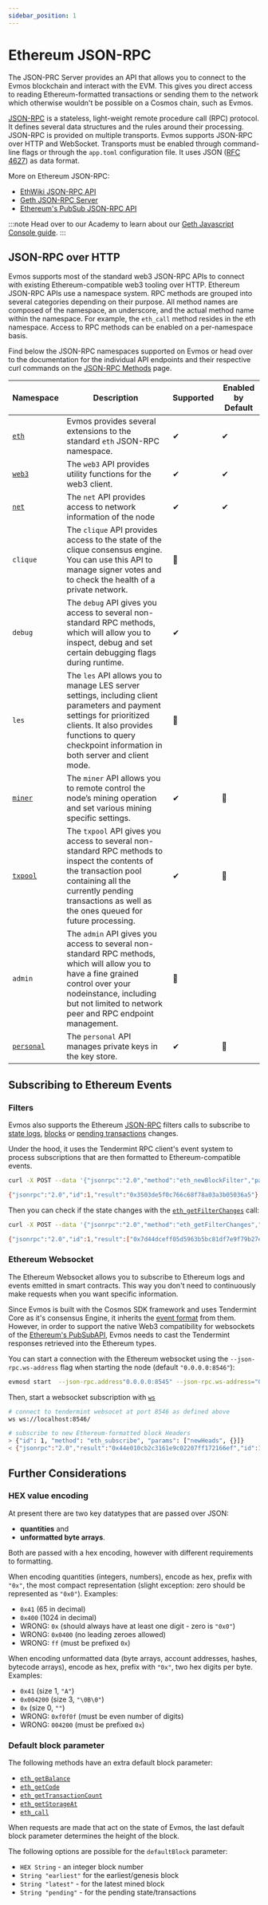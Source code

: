 ```yaml
---
sidebar_position: 1
---
```


# Ethereum JSON-RPC

The JSON-PRC Server provides an API that allows you to connect to the Evmos blockchain and interact with the EVM. This
gives you direct access to reading Ethereum-formatted transactions or sending them to the network which otherwise
wouldn't be possible on a Cosmos chain, such as Evmos.

[JSON-RPC](http://www.jsonrpc.org/specification) is a stateless, light-weight remote procedure call (RPC) protocol. It
defines several data structures and the rules around their processing. JSON-RPC is provided on multiple transports.
Evmos supports JSON-RPC over HTTP and WebSocket. Transports must be enabled through command-line flags or through the
`app.toml` configuration file. It uses JSON ([RFC 4627](https://www.ietf.org/rfc/rfc4627.txt)) as data format.

More on Ethereum JSON-RPC:

- [EthWiki JSON-RPC API](https://eth.wiki/json-rpc/API)
- [Geth JSON-RPC Server](https://geth.ethereum.org/docs/interacting-with-geth/rpc)
- [Ethereum's PubSub JSON-RPC API](https://geth.ethereum.org/docs/interacting-with-geth/rpc/pubsub)

:::note
Head over to our Academy to learn about our [Geth Javascript Console guide](https://academy.evmos.org/guides/geth-js-console).
:::

## JSON-RPC over HTTP

Evmos supports most of the standard web3 JSON-RPC APIs to connect with existing Ethereum-compatible web3 tooling over
HTTP. Ethereum JSON-RPC APIs use a namespace system. RPC methods are grouped into several categories depending on
their purpose. All method names are composed of the namespace, an underscore, and the actual method name within
the namespace. For example, the `eth_call` method resides in the eth namespace. Access to RPC methods can be enabled
on a per-namespace basis.

Find below the JSON-RPC namespaces supported on Evmos or head over to the documentation for the individual API endpoints
and their respective curl commands on the [JSON-RPC Methods](./methods.md) page.

| Namespace                                         | Description                                                                                                                                                                                                                  | Supported | Enabled by Default |
| ------------------------------------------------- | ---------------------------------------------------------------------------------------------------------------------------------------------------------------------------------------------------------------------------- | --------- | ------------------ |
| [`eth`](./JSON-RPC-methods#eth-methods)           | Evmos provides several extensions to the standard `eth` JSON-RPC namespace.                                                                                                                                                  | ✔        | ✔                 |
| [`web3`](./JSON-RPC-methods#web3-methods)         | The `web3` API provides utility functions for the web3 client.                                                                                                                                                               | ✔        | ✔                 |
| [`net`](./JSON-RPC-methods#net-methods)           | The `net` API provides access to network information of the node                                                                                                                                                             | ✔        | ✔                 |
| `clique`                                          | The `clique` API provides access to the state of the clique consensus engine. You can use this API to manage signer votes and to check the health of a private network.                                                      | 🚫        |                    |
| `debug`                                           | The `debug` API gives you access to several non-standard RPC methods, which will allow you to inspect, debug and set certain debugging flags during runtime.                                                                 | ✔        |                    |
| `les`                                             | The `les` API allows you to manage LES server settings, including client parameters and payment settings for prioritized clients. It also provides functions to query checkpoint information in both server and client mode. | 🚫        |                    |
| [`miner`](./JSON-RPC-methods#miner-methods)       | The `miner` API allows you to remote control the node’s mining operation and set various mining specific settings.                                                                                                           | ✔        | 🚫                 |
| [`txpool`](./JSON-RPC-methods#txpool-methods)     | The `txpool` API gives you access to several non-standard RPC methods to inspect the contents of the transaction pool containing all the currently pending transactions as well as the ones queued for future processing.    | ✔        | 🚫                 |
| `admin`                                           | The `admin` API gives you access to several non-standard RPC methods, which will allow you to have a fine grained control over your nodeinstance, including but not limited to network peer and RPC endpoint management.     | 🚫        |                    |
| [`personal`](./JSON-RPC-methods#personal-methods) | The `personal` API manages private keys in the key store.                                                                                                                                                                    | ✔        | 🚫                 |

## Subscribing to Ethereum Events

### Filters

Evmos also supports the Ethereum [JSON-RPC](./ethereum-json-rpc/methods) filters calls to
subscribe to [state logs](https://eth.wiki/json-rpc/API#eth_newfilter),
[blocks](https://eth.wiki/json-rpc/API#eth_newblockfilter) or [pending transactions](https://eth.wiki/json-rpc/API#eth_newpendingtransactionfilter) changes.

Under the hood, it uses the Tendermint RPC client's event system to process subscriptions that are
then formatted to Ethereum-compatible events.

```bash
curl -X POST --data '{"jsonrpc":"2.0","method":"eth_newBlockFilter","params":[],"id":1}' -H "Content-Type: application/json" http://localhost:8545

{"jsonrpc":"2.0","id":1,"result":"0x3503de5f0c766c68f78a03a3b05036a5"}
```

Then you can check if the state changes with the [`eth_getFilterChanges`](https://eth.wiki/json-rpc/API#eth_getfilterchanges) call:

```bash
curl -X POST --data '{"jsonrpc":"2.0","method":"eth_getFilterChanges","params":["0x3503de5f0c766c68f78a03a3b05036a5"],"id":1}' -H "Content-Type: application/json" http://localhost:8545

{"jsonrpc":"2.0","id":1,"result":["0x7d44dceff05d5963b5bc81df7e9f79b27e777b0a03a6feca09f3447b99c6fa71","0x3961e4050c27ce0145d375255b3cb829a5b4e795ac475c05a219b3733723d376","0xd7a497f95167d63e6feca70f344d9f6e843d097b62729b8f43bdcd5febf142ab","0x55d80a4ba6ef54f2a8c0b99589d017b810ed13a1fda6a111e1b87725bc8ceb0e","0x9e8b92c17280dd05f2562af6eea3285181c562ebf41fc758527d4c30364bcbc4","0x7353a4b9d6b35c9eafeccaf9722dd293c46ae2ffd4093b2367165c3620a0c7c9","0x026d91bda61c8789c59632c349b38fd7e7557e6b598b94879654a644cfa75f30","0x73e3245d4ddc3bba48fa67633f9993c6e11728a36401fa1206437f8be94ef1d3"]}
```

### Ethereum Websocket

The Ethereum Websocket allows you to subscribe to Ethereum logs and events emitted in smart contracts. This way you
don't need to continuously make requests when you want specific information.

Since Evmos is built with the Cosmos SDK framework and uses Tendermint Core as it's consensus Engine, it inherits the
[event format](./tendermint-rpc#subscribing-to-cosmos-and-tendermint-events) from them. However, in order to support the
native Web3 compatibility for websockets of the [Ethereum's PubSubAPI](https://geth.ethereum.org/docs/interacting-with-geth/rpc/pubsub),
Evmos needs to cast the Tendermint
responses retrieved into the Ethereum types.

You can start a connection with the Ethereum websocket using the `--json-rpc.ws-address` flag when starting
the node (default `"0.0.0.0:8546"`):

```bash
evmosd start  --json-rpc.address"0.0.0.0:8545" --json-rpc.ws-address="0.0.0.0:8546" --evm.rpc.api="eth,web3,net,txpool,debug" --json-rpc.enable
```

Then, start a websocket subscription with [`ws`](https://github.com/hashrocket/ws)

```bash
# connect to tendermint websocet at port 8546 as defined above
ws ws://localhost:8546/

# subscribe to new Ethereum-formatted block Headers
> {"id": 1, "method": "eth_subscribe", "params": ["newHeads", {}]}
< {"jsonrpc":"2.0","result":"0x44e010cb2c3161e9c02207ff172166ef","id":1}
```

## Further Considerations

### HEX value encoding

At present there are two key datatypes that are passed over JSON:

* **quantities** and
* **unformatted byte arrays**.

Both are passed with a hex encoding, however with different requirements to formatting.

When encoding quantities (integers, numbers), encode as hex, prefix with `"0x"`, the most compact representation (slight
exception: zero should be represented as `"0x0"`). Examples:

- `0x41` (65 in decimal)
- `0x400` (1024 in decimal)
- WRONG: `0x` (should always have at least one digit - zero is `"0x0"`)
- WRONG: `0x0400` (no leading zeroes allowed)
- WRONG: `ff` (must be prefixed `0x`)

When encoding unformatted data (byte arrays, account addresses, hashes, bytecode arrays), encode as hex, prefix with `"0x"`,
two hex digits per byte. Examples:

- `0x41` (size 1, `"A"`)
- `0x004200` (size 3, `"\0B\0"`)
- `0x` (size 0, `""`)
- WRONG: `0xf0f0f` (must be even number of digits)
- WRONG: `004200` (must be prefixed `0x`)

### Default block parameter

The following methods have an extra default block parameter:

- [`eth_getBalance`](./json-rpc-methods#eth-getbalance)
- [`eth_getCode`](./json-rpc-methods#eth-getcode)
- [`eth_getTransactionCount`](./json-rpc-methods#eth-gettransactioncount)
- [`eth_getStorageAt`](./json-rpc-methods#eth-getstorageat)
- [`eth_call`](./json-rpc-methods#eth-call)

When requests are made that act on the state of Evmos, the last default block parameter determines the height of the block.

The following options are possible for the `defaultBlock` parameter:

- `HEX String` - an integer block number
- `String "earliest"` for the earliest/genesis block
- `String "latest"` - for the latest mined block
- `String "pending"` - for the pending state/transactions
